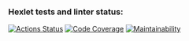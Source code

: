 ### Hexlet tests and linter status:

[![Actions Status](https://github.com/sazanik/frontend-project-46/actions/workflows/hexlet-check.yml/badge.svg)](https://github.com/sazanik/frontend-project-46/actions)
[![Code Coverage](https://qlty.sh/gh/sazanik/projects/frontend-project-46/coverage.svg)](https://qlty.sh/gh/sazanik/projects/frontend-project-46)
[![Maintainability](https://qlty.sh/gh/sazanik/projects/frontend-project-46/maintainability.svg)](https://qlty.sh/gh/sazanik/projects/frontend-project-46)
